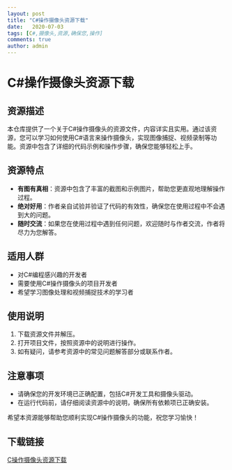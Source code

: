```yaml
---
layout: post
title: "C#操作摄像头资源下载"
date:   2020-07-03
tags: [C#,摄像头,资源,确保您,操作]
comments: true
author: admin
---
```

# C#操作摄像头资源下载

## 资源描述

本仓库提供了一个关于C#操作摄像头的资源文件，内容详实且实用。通过该资源，您可以学习如何使用C#语言来操作摄像头，实现图像捕捉、视频录制等功能。资源中包含了详细的代码示例和操作步骤，确保您能够轻松上手。

## 资源特点

- **有图有真相**：资源中包含了丰富的截图和示例图片，帮助您更直观地理解操作过程。
- **绝对好用**：作者亲自试验并验证了代码的有效性，确保您在使用过程中不会遇到大的问题。
- **随时交流**：如果您在使用过程中遇到任何问题，欢迎随时与作者交流，作者将尽力为您解答。

## 适用人群

- 对C#编程感兴趣的开发者
- 需要使用C#操作摄像头的项目开发者
- 希望学习图像处理和视频捕捉技术的学习者

## 使用说明

1. 下载资源文件并解压。
2. 打开项目文件，按照资源中的说明进行操作。
3. 如有疑问，请参考资源中的常见问题解答部分或联系作者。

## 注意事项

- 请确保您的开发环境已正确配置，包括C#开发工具和摄像头驱动。
- 在运行代码前，请仔细阅读资源中的说明，确保所有依赖项已正确安装。

希望本资源能够帮助您顺利实现C#操作摄像头的功能，祝您学习愉快！

## 下载链接

[C操作摄像头资源下载](https://pan.quark.cn/s/3ea67d0e51fe)